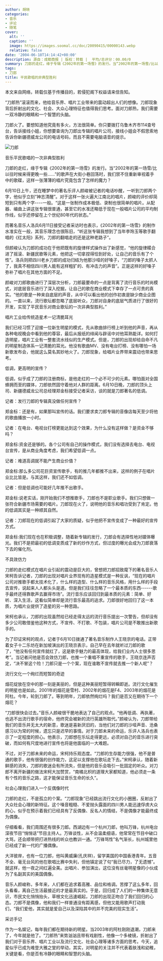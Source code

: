 ```yaml
---
author: 胡晓
categories:
- 音乐
- 评论
- 随笔
cover:
  alt: ''
  caption: ''
  image: https://images.soomal.cc/doc/20090415/00000143.webp
  relative: false
date: '2004-06-18T14:14:42+08:00'
description: 源自：成都商报 | 版权：转载 |  平均/总评分：00.00/0
summary: 刀郎的走红，缘于专辑《2002年的第一场雪》的发行。当“2002年的第一场雪/比以往时候来得更晚一些……”的歌声在大街小巷回荡时，我们禁不住重新审视着手中的歌碟，这样一张薄薄的唱片究竟包含了怎样的魔力？6月10日上午，还在睡梦中的著名乐评人颜峻被记者的电话吵醒，一听到刀郎两个字，他似乎立刻“神志清醒”。对于这样一张火遍大江南北的唱片，颜峻的评价却简短到只有两个字----一般。“这是一张制作成本极低、录制也很简单的唱片。从配器、编曲上讲这张专辑很普通，甚至它的水准还略低于现在一般唱片公司的平均制作线，似乎还停留在上个世纪80年代的状态。”
tags:
- 刀郎
title: 平民歌唱的非典型胜利
---
```


本文来自网络，转载仅基于传播目的，若侵犯阁下权益请来信告知。

“刀郎热”滚滚而来，他给音乐界、唱片工业带来的震动超出人们的想像。刀郎现象背后折射出的文化、社会、大众心理特征也值得我们思考。面对刀郎热，我们需要一双冷静的眼睛和一个智慧的头脑。



刀郎火了。要想知道他究竟有多火，方法很简单。你只要拨打乌鲁木齐市114查号台，告诉接线小姐，你想要查询为刀郎出专辑的唱片公司，接线小姐会不假思索地告诉你新疆德威龙公司的电话号码，而且不需要电脑语音的提示。



![刀郎](https://images.soomal.cc/doc/20090415/00000143.webp)



音乐平民歌唱的一次非典型胜利



刀郎的走红，缘于专辑《2002年的第一场雪》的发行。当“2002年的第一场雪/比以往时候来得更晚一些……”的歌声在大街小巷回荡时，我们禁不住重新审视着手中的歌碟，这样一张薄薄的唱片究竟包含了怎样的魔力？



6月10日上午，还在睡梦中的著名乐评人颜峻被记者的电话吵醒，一听到刀郎两个字，他似乎立刻“神志清醒”。对于这样一张火遍大江南北的唱片，颜峻的评价却简短到只有两个字----一般。“这是一张制作成本极低、录制也很简单的唱片。从配器、编曲上讲这张专辑很普通，甚至它的水准还略低于现在一般唱片公司的平均制作线，似乎还停留在上个世纪80年代的状态。”



而著名音乐人洛兵6月11日接受记者采访时也表示，《2002年的第一场雪》的制作水准实在一般，其音乐理念也很陈旧，“听这张专辑我想到了当年李玲玉等歌手翻唱的《红太阳》系列，刀郎的翻唱走的还是这种老路子”。



但颜峻认为刀郎的成功在于他把既有的旋律样式操作出了新感觉，“他的旋律糅合进了摇滚、新疆民歌等元素，他把这一切拿捏得恰到好处，让自己的音乐有了个性”。洛兵则把四川老乡刀郎的成功归结为他那沙哑的好嗓子，“刀郎的嗓子太抓人了，我真不相信四川男人能有这样粗犷的、有冲击力的声音”。正是这样的好嗓子弥补了唱片在其他方面的不足。



颜峻对刀郎歌曲进行了深层次分析，刀郎最要命的一点是背离了流行音乐的时尚模式，对底层音乐进行了深入挖掘，让自己的歌在商业模式下幸存了一点可贵的真实。“他的歌是一种来自底层的声音，从中可以看出他的创作初衷是缺少商业企图的。一直以来，流行歌坛都忽略了底层听众，刀郎对自身的底层气质进行了很好的开发，实现了平民音乐对商业歌坛的一次非典型胜利。”



唱片工业给传统造星术一记清脆耳光



我们已经习惯了迎接一位新生明星的模式，先从歌曲排行榜上听到他的声音，再从各种电视晚会中看到他的尊容，最后从报纸的绯闻与辟谣中对他耳熟能详。如何打造明星，唱片工业有一整套流水线似的生产模式。但是，刀郎的出现却给自命不凡的明星制造体系一记清脆的耳光。他没有歌曲MV、没有电台打榜、没有哪怕一场新歌发布会，他就这么莫名其妙地火了。刀郎现象，给唱片业界带来震动也带来思考。



低调，更高明的宣传？



低调，似乎成了刀郎的注册商标，是他走红的一个必不可少的元素。哪怕面对全国蜂拥而至的媒体，刀郎依然固守着他对人群的距离。6月10日晚，刀郎的顶头上司、新疆德威龙公司总经理郑金标接受记者采访，谈的就是刀郎著名的低调。



记者：发行刀郎的专辑真没做任何宣传？



郑金标：还是有，如果那叫宣传的话。我们要求卖刀郎专辑的音像店每天至少将他的歌曲播放一小时。



记者：在电台、电视台打榜更能达到这个效果，为什么没有这样做？是资金不够吗？



郑金标:资金还是够的。各个公司有自己的操作模式，我们没有选择去电台、电视台宣传，是从商业角度考虑，我们希望低调一点。



记者：难道高调就不能产生商业价值？



郑金标:那么多公司花巨资宣传歌手，有的推几年都推不出来，这样的例子在唱片业比比皆是。与其这样，我们还不如低调。



记者：但是低调也可能好几年推不出歌手。



郑金标:说老实话，刚开始我们不想推歌手，刀郎也不是职业歌手。我们只想做一张符合新疆市场需要的唱片。刀郎现在火了，说明他的音乐和唱功受到了肯定。他的低调其实是一种顺其自然。



记者：刀郎现在的低调引起了大家的质疑，似乎他把不宣传变成了一种最好的宣传方式。



郑金标:我们现在也在积极调整，随着新专辑的发行，刀郎会有选择性地对媒体曝光。我们不是把最初的低调变质成了新的炒作方式，但过度的曝光会成为刀郎衰落下去的催化剂。



不具效仿力



刀郎的走红模式在唱片业引起的震动是巨大的，曾想把刀郎招致麾下的著名音乐人宋柯告诉记者，刀郎的出现对唱片业界现有的造星模式是一种反讽，“现在的唱片公司对推歌手都太技术化了，什么样的造型、什么样的音乐风格，用什么样的手段去宣传，说起来人人都头头是道。但是我们往往忽略了一个最本质的东西------歌手最终还得靠歌声去赢得市场”。流行音乐应该回归到最本质的元素：简单、好听、深入生活，这看似简单却是流行音乐最高的追求。刀郎很好地回归了这一本质，为唱片业提供了造星的另一种思路。



宋柯也承认，刀郎的出现虽然给已经走得太远的流行音乐提出一次警告，但却没有多少公司敢借鉴他这种方式，不宣传、不打歌、不包装，唱片公司是不敢推出新歌手的。



为了印证宋柯的观点，记者于6月10日拨通了著名音乐制作人王晓京的电话。正带着女子十二乐坊在新加坡演出的王晓京表示，自己早在去年就听过刀郎的歌了，“他没有任何宣传就红了，这是歌手魅力的最高体现，给我们业内人士很多思考”。当记者问他是否会效仿刀郎，也推一个重唱不重宣传的歌手，王晓京连声否定，“决不冒这个险！刀郎只是一个个案，现在谁敢不宣传就去推一个新人呢”？



流行文化一个绚烂而短暂的奇迹



烟花绽放在空中的那一刻是美丽的，但是这种美丽短暂得转瞬即逝。流行文化催生的明星也是如此。2001年的烟花是雪村、2002年的烟花是F4、2003年的烟花是阿杜。今年，轮到刀郎了。等到明年，刀郎依然绚烂吗？我们是否又在期待下一个烟花？



“刀郎很快会过去。”音乐人颜峻很干脆地表达了自己的观点。“他再低调、再执著，也逃不出流行歌手的宿命，他终究会被新的流行英雄所取代。”颜峻认为，刀郎带给我们的音乐并无太大的新意，歌迷是喜新厌旧的，当他们对刀郎的沙哑声音、沧桑感习以为常的时候，遗忘只是迟早的事情。对于刀郎未来的命运，乐评人洛兵也表示了一定程度的担心。他表示，刀郎想在乐坛走得更远，必须对自己的音乐进行突破，而如何有尺度地进行宣传也将是他面临的一大难题。



不过，对于刀郎未来的命运，宋柯持乐观态度。“刀郎的生存能力很强，他不是普通的歌手，他有很强的创作能力，这足以支撑他在歌坛走下去。”宋柯承认，随着新鲜感的消失，刀郎的歌迷会有所流失，但是他的音乐会吸引一批固定的听众。对刀郎不离开新疆的做法宋柯大加赞赏，“南橘北枳的道理大家都知道，他必须走一条有个性的音乐之路，这才能保证音乐生命的长久”。



社会心理我们进入一个反偶像时代



刀郎的走红，不是孤立的个案。“刀郎现象”已经跳出流行文化的小圈圈，反射出了大众社会心理的新特征。这个嗓音粗糙、不爱抛头露面的四川男人能迅速俘虏大众的心，似乎在预示着我们已经具有了反偶像、反名人的情结，不是偶像才能最终成为偶像。



仔细看看，我们周围还有很多刀郎。西湖边有一个杭州刀郎，他叫万锋，杭州电台深夜节目“悄悄话”节目主持人。万锋谈性，从不会温柔细语，他常常在节目中破口大骂，还会顺带把打进热线的听众也教训一通。“万锋骂性”名气渐长，杭州城里他已经成了新一代的广播偶像。



大洋彼岸，也有一位刀郎，他叫黄威廉(孔庆祥)，留学美国的中国香港青年。五音不全、毫无台风的他在歌唱比赛中失利，但他镇定说了句“我已尽力，了无遗憾”。就这样，他一夜之间红遍全美。出唱片、参加演出，这位没有丝毫明星像的小伙成为了名副其实的美国偶像。



音乐人颜峻称，多年来，人们都在追求着高雅、品位和格调。苦撑了这么多年，回头看看，离自己生活最接近的才是最真实的。于是，回归成了人们的一种集体无意识，市民文化悄悄抬头，草根文化迅速崛起，刀郎的出现正吻合了我们回归的心态。刀郎不是偶像，他和我们一样普通没有距离感，但他又能用歌声打动我们，“我们爱他，其实就是爱自己以及深陷其中的并不完美的现实生活”。



采访手记



作为一名娱记，每年我们都在期待新的明星。当2003年的阿杜刚刚退潮，刀郎来了，今年就是他了。“刀郎热”来势汹汹且带有戏剧性，他像一个多棱镜，折射出了我们对于音乐界、唱片工业以及流行文化、社会心理等诸多方面的思考。今天，追星似乎已成为难登大雅之堂的举动，其实，对明星的关注并不代表着肤浅和幼稚，关键是看，你是否有冷静的眼睛和智慧的头脑。